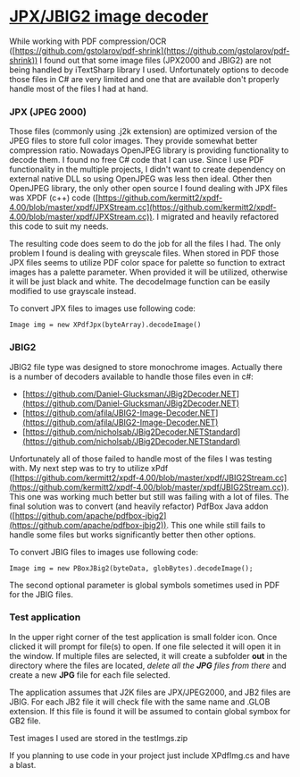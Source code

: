 # [JPX/JBIG2 image decoder](https://github.com/gstolarov/JBIG2-JPX)

While working with PDF compression/OCR ([https://github.com/gstolarov/pdf-shrink](https://github.com/gstolarov/pdf-shrink)) I found out that some image files (JPX2000 and JBIG2) are not being handled by iTextSharp library I used. Unfortunately options to decode those files in C# are very limited and one that are available don't properly handle most of the files I had at hand. 

### JPX (JPEG 2000)

Those files (commonly using .j2k extension) are optimized version of the JPEG files to store full color images. They provide somewhat better compression ratio. Nowadays OpenJPEG library is providing functionality to decode them. I found no free C# code that I can use. Since I use PDF functionality in the multiple projects, I didn't want to create dependency on external native DLL so using OpenJPEG was less then ideal. Other then OpenJPEG library, the only other open source I found dealing with JPX files was XPDF (c++) code ([https://github.com/kermitt2/xpdf-4.00/blob/master/xpdf/JPXStream.cc](https://github.com/kermitt2/xpdf-4.00/blob/master/xpdf/JPXStream.cc)). I migrated and heavily refactored this code to suit my needs.

The resulting code does seem to do the job for all the files I had. The only problem I found is dealing with greyscale files. When stored in PDF those JPX files seems to utilize PDF color space for palette so function to extract images has a palette parameter. When provided it will be utilized, otherwise it will be just black and white. The decodeImage function can be easily modified to use grayscale instead.

To convert JPX files to images use following code:

```plaintext
Image img = new XPdfJpx(byteArray).decodeImage()
```

### JBIG2

JBIG2 file type was designed to store monochrome images. Actually there is a number of decoders available to handle those files even in c#:

*   [https://github.com/Daniel-Glucksman/JBig2Decoder.NET](https://github.com/Daniel-Glucksman/JBig2Decoder.NET)
*   [https://github.com/afila/JBIG2-Image-Decoder.NET](https://github.com/afila/JBIG2-Image-Decoder.NET)
*   [https://github.com/nicholsab/JBig2Decoder.NETStandard](https://github.com/nicholsab/JBig2Decoder.NETStandard)

Unfortunately all of those failed to handle most of the files I was testing with. My next step was to try to utilize xPdf ([https://github.com/kermitt2/xpdf-4.00/blob/master/xpdf/JBIG2Stream.cc](https://github.com/kermitt2/xpdf-4.00/blob/master/xpdf/JBIG2Stream.cc)). This one was working much better but still was failing with a lot of files. The final solution was to convert (and heavily refactor) PdfBox Java addon ([https://github.com/apache/pdfbox-jbig2](https://github.com/apache/pdfbox-jbig2)). This one while still fails to handle some files but works significantly better then other options.

To convert JBIG files to images use following code:

```plaintext
Image img = new PBoxJBig2(byteData, globBytes).decodeImage();
```

The second optional parameter is global symbols sometimes used in PDF for the JBIG files.

### Test application

In the upper right corner of the test application is small folder icon. Once clicked it will prompt for file(s) to open. If one file selected it will open it in the window. If multiple files are selected, it will create a subfolder **out** in the directory where the files are located, _delete all the **JPG** files from there_ and create a new **JPG** file for each file selected. 

The application assumes that J2K files are JPX/JPEG2000, and JB2 files are JBIG. For each JB2 file it will check file with the same name and .GLOB extension. If this file is found it will be assumed to contain global symbox for GB2 file.

Test images I used are stored in the testImgs.zip

If you planning to use code in your project just include XPdfImg.cs and have a blast.
